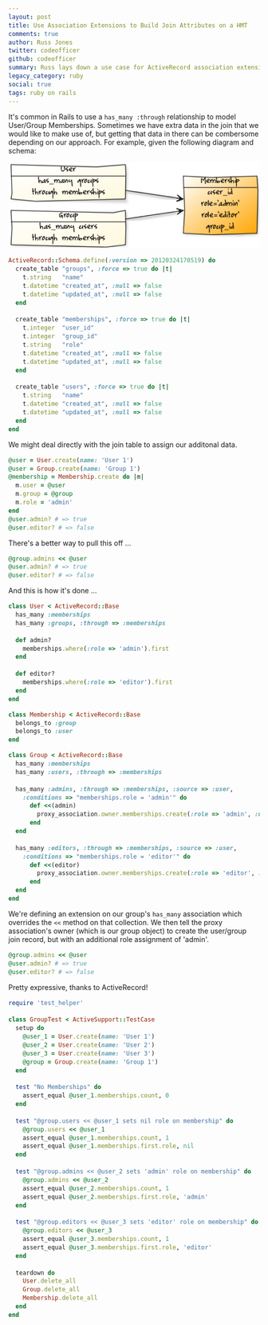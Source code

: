 ```yaml
---
layout: post
title: Use Association Extensions to Build Join Attributes on a HMT
comments: true
author: Russ Jones
twitter: codeofficer
github: codeofficer
summary: Russ lays down a use case for ActiveRecord association extensions
legacy_category: ruby
social: true
tags: ruby on rails
---
```


It's common in Rails to use a `has_many :through` relationship to model User/Group Memberships. 
Sometimes we have extra data in the join that we would like to make use of, but getting that 
data in there can be combersome depending on our approach. For example, given the
following diagram and schema:

![Diagram](/images/russ/yuml-cb495048.png)

```ruby
ActiveRecord::Schema.define(:version => 20120324170519) do
  create_table "groups", :force => true do |t|
    t.string   "name"
    t.datetime "created_at", :null => false
    t.datetime "updated_at", :null => false
  end

  create_table "memberships", :force => true do |t|
    t.integer  "user_id"
    t.integer  "group_id"
    t.string   "role"
    t.datetime "created_at", :null => false
    t.datetime "updated_at", :null => false
  end

  create_table "users", :force => true do |t|
    t.string   "name"
    t.datetime "created_at", :null => false
    t.datetime "updated_at", :null => false
  end
end
```

We might deal directly with the join table to assign our additonal data.

```ruby
@user = User.create(name: 'User 1')
@user = Group.create(name: 'Group 1')
@membership = Membership.create do |m|
  m.user = @user
  m.group = @group
  m.role = 'admin'
end
@user.admin? # => true
@user.editor? # => false
```

There's a better way to pull this off ...

```ruby
@group.admins << @user
@user.admin? # => true
@user.editor? # => false
```

And this is how it's done ...

```ruby
class User < ActiveRecord::Base
  has_many :memberships
  has_many :groups, :through => :memberships

  def admin?
    memberships.where(:role => 'admin').first
  end

  def editor?
    memberships.where(:role => 'editor').first
  end
end
```

```ruby
class Membership < ActiveRecord::Base
  belongs_to :group
  belongs_to :user
end
```

```ruby
class Group < ActiveRecord::Base
  has_many :memberships
  has_many :users, :through => :memberships

  has_many :admins, :through => :memberships, :source => :user,
    :conditions => "memberships.role = 'admin'" do
      def <<(admin)
        proxy_association.owner.memberships.create(:role => 'admin', :user => admin)
      end
  end

  has_many :editors, :through => :memberships, :source => :user,
    :conditions => "memberships.role = 'editor'" do
      def <<(editor)
        proxy_association.owner.memberships.create(:role => 'editor', :user => editor)
      end
  end
end
```

We're defining an extension on our group's `has_many` association which overrides
the `<<` method on that collection. We then tell the proxy association's owner
(which is our group object) to create the user/group join record, but with an additional
role assignment of 'admin'.

```ruby
@group.admins << @user
@user.admin? # => true
@user.editor? # => false
```

Pretty expressive, thanks to ActiveRecord!

```ruby
require 'test_helper'

class GroupTest < ActiveSupport::TestCase
  setup do
    @user_1 = User.create(name: 'User 1')
    @user_2 = User.create(name: 'User 2')
    @user_3 = User.create(name: 'User 3')
    @group = Group.create(name: 'Group 1')
  end

  test "No Memberships" do
    assert_equal @user_1.memberships.count, 0
  end

  test "@group.users << @user_1 sets nil role on membership" do
    @group.users << @user_1
    assert_equal @user_1.memberships.count, 1
    assert_equal @user_1.memberships.first.role, nil
  end

  test "@group.admins << @user_2 sets 'admin' role on membership" do
    @group.admins << @user_2
    assert_equal @user_2.memberships.count, 1
    assert_equal @user_2.memberships.first.role, 'admin'
  end

  test "@group.editors << @user_3 sets 'editor' role on membership" do
    @group.editors << @user_3
    assert_equal @user_3.memberships.count, 1
    assert_equal @user_3.memberships.first.role, 'editor'
  end

  teardown do
    User.delete_all
    Group.delete_all
    Membership.delete_all
  end
end
```
